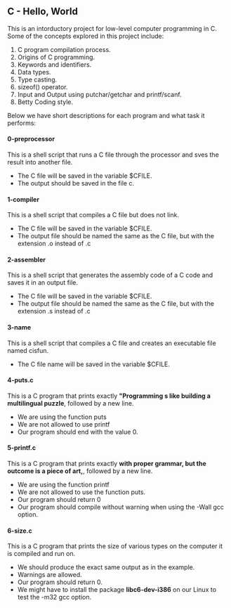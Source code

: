 ## C - Hello, World

This is an intorductory project for low-level computer programming in C.
Some of the concepts explored in this project include:
  1. C program compilation process.
  2. Origins of C programming.
  3. Keywords and identifiers.
  4. Data types.
  5. Type casting.
  6. sizeof() operator.
  7. Input and Output using putchar/getchar and printf/scanf.
  8. Betty Coding style.
  
Below we have short descriptions for each program and what task it performs:

#### 0-preprocessor
This is a shell script that runs a C file through the processor and sves the result into another file.
  - The C file will be saved in the variable $CFILE.
  - The output should be saved in the file c.
  
#### 1-compiler
This is a shell script that compiles a C file but does not link.
  - The C file will be saved in the variable $CFILE.
  - The output file should be named the same as the C file, but with the          extension .o instead of .c

#### 2-assembler
This is a shell script that generates the assembly code of a C code and saves it in an output file.
  - The C file will be saved in the variable $CFILE.
  - The output file should be named the same as the C file, but with the extension .s instead of .c

#### 3-name
This is a shell script that compiles a C file and creates an executable file named cisfun.
  - The C file name will be saved in the variable $CFILE.
 
#### 4-puts.c
This is a C program that prints exactly **"Programming s like building a multilingual puzzle**, followed by a new line. 
  - We are using the function puts
  - We are not allowed to use printf
  - Our program should end with the value 0.
  
#### 5-printf.c
This is a C program that prints exactly **with proper grammar, but the outcome is a piece of art,**, followed by a new line.
  - We are using the function printf
  - We are not allowed to use the function puts.
  - Our program should return 0
  - Our program should compile without warning when using the -Wall gcc        option.
  
#### 6-size.c
This is a C program that prints the size of various types on the computer it is compiled and run on.
  - We should produce the exact same output as in the example.
  - Warnings are allowed.
  - Our program should return 0.
  - We might have to install the package **libc6-dev-i386** on our Linux to test the -m32 gcc option.
